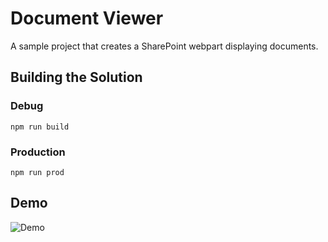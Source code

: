 # Document Viewer

A sample project that creates a SharePoint webpart displaying documents.

## Building the Solution

### Debug

```npm run build```

### Production

```npm run prod```

## Demo

![Demo](../../wiki/images/demo.png)